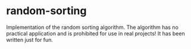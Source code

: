 # random-sorting
Implementation of the random sorting algorithm. The algorithm has no practical application and is prohibited for use in real projects! It has been written just for fun.
